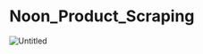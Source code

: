 # Noon_Product_Scraping
![Untitled](https://user-images.githubusercontent.com/72046870/155861607-92fa2a6c-5b0b-4ba7-8b57-8c3f8e8a440e.jpg)
